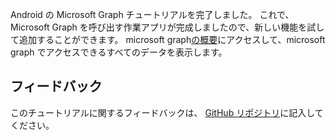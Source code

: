 <!-- markdownlint-disable MD002 MD041 -->

Android の Microsoft Graph チュートリアルを完了しました。 これで、Microsoft Graph を呼び出す作業アプリが完成しましたので、新しい機能を試して追加することができます。 microsoft graph[の概要](/graph/overview)にアクセスして、microsoft graph でアクセスできるすべてのデータを表示します。

## <a name="feedback"></a>フィードバック

このチュートリアルに関するフィードバックは、 [GitHub リポジトリ](https://github.com/microsoftgraph/msgraph-training-android)に記入してください。